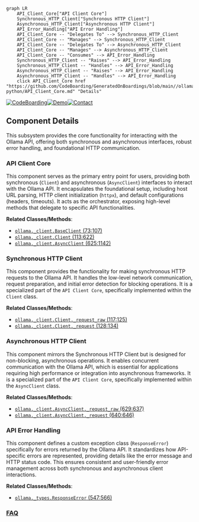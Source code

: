 ```mermaid
graph LR
    API_Client_Core["API Client Core"]
    Synchronous_HTTP_Client["Synchronous HTTP Client"]
    Asynchronous_HTTP_Client["Asynchronous HTTP Client"]
    API_Error_Handling["API Error Handling"]
    API_Client_Core -- "Delegates To" --> Synchronous_HTTP_Client
    API_Client_Core -- "Manages" --> Synchronous_HTTP_Client
    API_Client_Core -- "Delegates To" --> Asynchronous_HTTP_Client
    API_Client_Core -- "Manages" --> Asynchronous_HTTP_Client
    API_Client_Core -- "Consumes" --> API_Error_Handling
    Synchronous_HTTP_Client -- "Raises" --> API_Error_Handling
    Synchronous_HTTP_Client -- "Handles" --> API_Error_Handling
    Asynchronous_HTTP_Client -- "Raises" --> API_Error_Handling
    Asynchronous_HTTP_Client -- "Handles" --> API_Error_Handling
    click API_Client_Core href "https://github.com/CodeBoarding/GeneratedOnBoardings/blob/main//ollama-python/API_Client_Core.md" "Details"
```
[![CodeBoarding](https://img.shields.io/badge/Generated%20by-CodeBoarding-9cf?style=flat-square)](https://github.com/CodeBoarding/GeneratedOnBoardings)[![Demo](https://img.shields.io/badge/Try%20our-Demo-blue?style=flat-square)](https://www.codeboarding.org/demo)[![Contact](https://img.shields.io/badge/Contact%20us%20-%20contact@codeboarding.org-lightgrey?style=flat-square)](mailto:contact@codeboarding.org)

## Component Details

This subsystem provides the core functionality for interacting with the Ollama API, offering both synchronous and asynchronous interfaces, robust error handling, and foundational HTTP communication.

### API Client Core
This component serves as the primary entry point for users, providing both synchronous (`Client`) and asynchronous (`AsyncClient`) interfaces to interact with the Ollama API. It encapsulates the foundational setup, including host URL parsing, HTTP client initialization (`httpx`), and default configurations (headers, timeouts). It acts as the orchestrator, exposing high-level methods that delegate to specific API functionalities.


**Related Classes/Methods**:

- <a href="https://github.com/ollama/ollama-python/blob/master/ollama/_client.py#L73-L107" target="_blank" rel="noopener noreferrer">`ollama._client.BaseClient` (73:107)</a>
- <a href="https://github.com/ollama/ollama-python/blob/master/ollama/_client.py#L113-L622" target="_blank" rel="noopener noreferrer">`ollama._client.Client` (113:622)</a>
- <a href="https://github.com/ollama/ollama-python/blob/master/ollama/_client.py#L625-L1142" target="_blank" rel="noopener noreferrer">`ollama._client.AsyncClient` (625:1142)</a>


### Synchronous HTTP Client
This component provides the functionality for making synchronous HTTP requests to the Ollama API. It handles the low-level network communication, request preparation, and initial error detection for blocking operations. It is a specialized part of the `API Client Core`, specifically implemented within the `Client` class.


**Related Classes/Methods**:

- <a href="https://github.com/ollama/ollama-python/blob/master/ollama/_client.py#L117-L125" target="_blank" rel="noopener noreferrer">`ollama._client.Client._request_raw` (117:125)</a>
- <a href="https://github.com/ollama/ollama-python/blob/master/ollama/_client.py#L128-L134" target="_blank" rel="noopener noreferrer">`ollama._client.Client._request` (128:134)</a>


### Asynchronous HTTP Client
This component mirrors the Synchronous HTTP Client but is designed for non-blocking, asynchronous operations. It enables concurrent communication with the Ollama API, which is essential for applications requiring high performance or integration into asynchronous frameworks. It is a specialized part of the `API Client Core`, specifically implemented within the `AsyncClient` class.


**Related Classes/Methods**:

- <a href="https://github.com/ollama/ollama-python/blob/master/ollama/_client.py#L629-L637" target="_blank" rel="noopener noreferrer">`ollama._client.AsyncClient._request_raw` (629:637)</a>
- <a href="https://github.com/ollama/ollama-python/blob/master/ollama/_client.py#L640-L646" target="_blank" rel="noopener noreferrer">`ollama._client.AsyncClient._request` (640:646)</a>


### API Error Handling
This component defines a custom exception class (`ResponseError`) specifically for errors returned by the Ollama API. It standardizes how API-specific errors are represented, providing details like the error message and HTTP status code. This ensures consistent and user-friendly error management across both synchronous and asynchronous client interactions.


**Related Classes/Methods**:

- <a href="https://github.com/ollama/ollama-python/blob/master/ollama/_types.py#L547-L566" target="_blank" rel="noopener noreferrer">`ollama._types.ResponseError` (547:566)</a>




### [FAQ](https://github.com/CodeBoarding/GeneratedOnBoardings/tree/main?tab=readme-ov-file#faq)